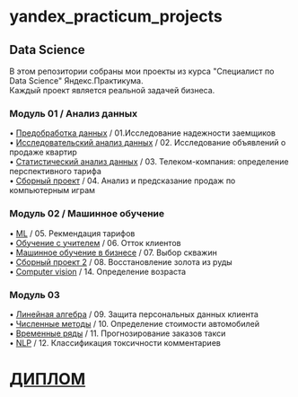 # yandex_practicum_projects

## Data Science
В этом репозитории собраны мои проекты из курса "Специалист по Data Science" Яндекс.Практикума.  
Каждый проект является реальной задачей бизнеса.

### Модуль 01 / Анализ данных
• [Предобработка данных](https://github.com/Alexandr-Vell/yandex_practicum_projects/tree/main/01.%20Исследование%20надёжности%20заёмщиков) / 01.Исследование надежности заемщиков  
• [Исследовательский анализ данных](https://github.com/Alexandr-Vell/yandex_practicum_projects/tree/main/01.%20Исследование%20надёжности%20заёмщиков) / 02. Исследование объявлений о продаже квартир  
• [Статистический анализ данных](https://github.com/Alexandr-Vell/yandex_practicum_projects/tree/main/03.%20Телеком-компания%20определение%20перспективного%20тарифа) / 03. Телеком-компания: определение перспективного тарифа  
• [Сборный проект](https://github.com/Alexandr-Vell/yandex_practicum_projects/tree/main/04.%20Сборный%20проект) / 04. Анализ и предсказание продаж по компьютерным играм
### Модуль 02 / Машинное обучение
• [ML](https://github.com/Alexandr-Vell/yandex_practicum_projects/tree/main/05.%20ML%20рекомендация%20тарифов) / 05. Рекмендация тарифов  
• [Обучение с учителем](https://github.com/Alexandr-Vell/yandex_practicum_projects/tree/main/06.%20Обучение%20с%20учителем) / 06. Отток клиентов  
• [Машинное обучение в бизнесе](https://github.com/Alexandr-Vell/yandex_practicum_projects/tree/main/07.%20Выбор%20локации%20для%20скважины) / 07. Выбор скважин  
• [Сборный проект 2](https://github.com/Alexandr-Vell/yandex_practicum_projects/tree/main/08.%20Восстановление%20золота%20из%20руды) / 08. Восстановление золота из руды  
• [Computer vision](https://github.com/Alexandr-Vell/yandex_practicum_projects/tree/main/14.%20Компьютерное%20зрение) / 14. Определение возраста  

### Модуль 03   
• [Линейная алгебра](https://github.com/Alexandr-Vell/yandex_practicum_projects/tree/main/09.%20Защита%20персональных%20данных%20клиентов) / 09. Защита персональных данных клиента  
• [Численные методы](https://github.com/Alexandr-Vell/yandex_practicum_projects/tree/main/10.%20Численные%20методы) / 10. Определение стоимости автомобилей  
• [Временные ряды](https://github.com/Alexandr-Vell/yandex_practicum_projects/tree/main/11.%20Временные%20ряды) / 11. Прогнозирование заказов такси  
• [NLP](https://github.com/Alexandr-Vell/yandex_practicum_projects/tree/main/12.%20NLP) / 12. Классификация токсичности комментариев

# [ДИПЛОМ](https://github.com/Alexandr-Vell/yandex_practicum_projects/tree/main/15.%20Диплом)






